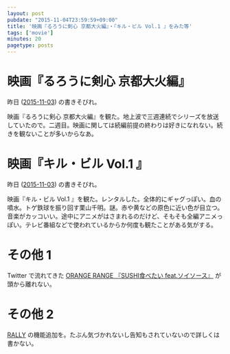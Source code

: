 ```yaml
---
layout: post
pubdate: "2015-11-04T23:59:59+09:00"
title: '映画『るろうに剣心 京都大火編』・『キル・ビル Vol.1 』をみた等'
tags: ['movie']
minutes: 20
pagetype: posts
---
```

# 映画『るろうに剣心 京都大火編』

昨日 ([2015-11-03][]) の書きそびれ。

映画『るろうに剣心 京都大火編』を観た。地上波で三週連続でシリーズを放送していたので。二週目。映画に関しては続編前提の終わりは好きになれない。続きを観ないことが多いからなあ。

# 映画『キル・ビル Vol.1 』

昨日 ([2015-11-03][]) の書きそびれ。

映画『キル・ビル Vol.1 』を観た。レンタルした。全体的にギャグっぽい。血の噴水。トゲ鉄球を振り回す栗山千明。謎。赤や黄などの原色に近い色が目立つ。音楽がカッコいい。途中にアニメがはさまれるのだけど、そもそも全編アニメっぽい。テレビ番組などで使われているからか何度も観たことがある気がする。

# その他 1

Twitter で流れてきた
[ORANGE RANGE 『SUSHI食べたい feat.ソイソース』](http://gyao.yahoo.co.jp/player/00091/v10002/v0994000000000543006/) が頭から離れない。

# その他 2

[RALLY](https://rallyapp.jp) の機能追加を。たぶん気づかれないし告知もされていないので詳しくは書かない。

[2015-11-03]: http://blog.bouzuya.net/2015/11/03/
